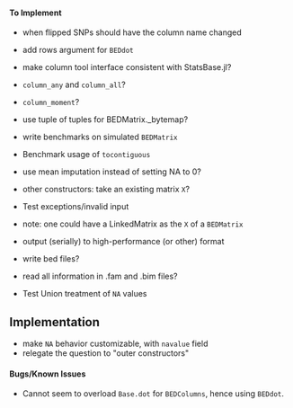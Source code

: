 
#### To Implement

* when flipped SNPs should have the column name changed

* add rows argument for `BEDdot`
* make column tool interface consistent with StatsBase.jl?
* `column_any` and `column_all`?
* `column_moment`?
* use tuple of tuples for BEDMatrix._bytemap?
* write benchmarks on simulated `BEDMatrix`
* Benchmark usage of `tocontiguous`
* use mean imputation instead of setting NA to 0?
* other constructors: take an existing matrix `X`?
* Test exceptions/invalid input
* note: one could have a LinkedMatrix as the `X` of a `BEDMatrix`
* output (serially) to high-performance (or other) format
* write bed files?
* read all information in .fam and .bim files?
* Test Union treatment of `NA` values


## Implementation
* make `NA` behavior customizable, with `navalue` field
* relegate the question to "outer constructors"


#### Bugs/Known Issues

* Cannot seem to overload `Base.dot` for `BEDColumns`, hence using `BEDdot`.
